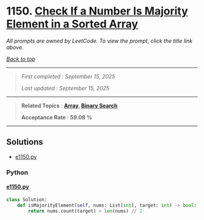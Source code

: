 # 1150. [Check If a Number Is Majority Element in a Sorted Array](<https://leetcode.com/problems/check-if-a-number-is-majority-element-in-a-sorted-array>)

*All prompts are owned by LeetCode. To view the prompt, click the title link above.*

*[Back to top](<../README.md>)*

------

> *First completed : September 15, 2025*
>
> *Last updated : September 15, 2025*

------

> **Related Topics** : **[Array](<by_topic/Array.md>), [Binary Search](<by_topic/Binary Search.md>)**
>
> **Acceptance Rate** : **59.08 %**

------

## Solutions

- [e1150.py](<../my-submissions/e1150.py>)
### Python
#### [e1150.py](<../my-submissions/e1150.py>)
```Python
class Solution:
    def isMajorityElement(self, nums: List[int], target: int) -> bool:
        return nums.count(target) > len(nums) // 2
```


